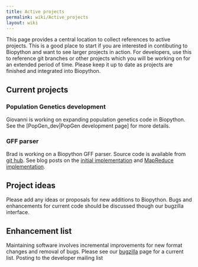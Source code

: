 ```yaml
---
title: Active projects
permalink: wiki/Active_projects
layout: wiki
---
```


This page provides a central location to collect references to active
projects. This is a good place to start if you are interested in
contibuting to Biopython and want to see larger projects in action. For
developers, use this to reference git branches or other projects which
you will be working on for an extended period of time. Please keep it up
to date as projects are finished and integrated into Biopython.

Current projects
----------------

### Population Genetics development

Giovanni is working on expanding population genetics code in Biopython.
See the \[PopGen\_dev|PopGen development page\] for more details.

### GFF parser

Brad is working on a Biopython GFF parser. Source code is available from
[git
hub](http://github.com/chapmanb/bcbb/tree/be2f4f1714b67aa8e428b747c74c81cdd0451072/gff).
See blog posts on the [initial
implementation](http://bcbio.wordpress.com/2009/03/08/initial-gff-parser-for-biopython/)
and [MapReduce
implementation](http://bcbio.wordpress.com/2009/03/22/mapreduce-implementation-of-gff-parsing-for-biopython/).

Project ideas
-------------

Please add any ideas or proposals for new additions to Biopython. Bugs
and enhancements for current code should be discussed though our
bugzilla interface.

Enhancement list
----------------

Maintaining software involves incremental improvements for new format
changes and removal of bugs. Please see our
[bugzilla](http://bugzilla.open-bio.org/) page for a current list.
Posting to the developer mailing list
